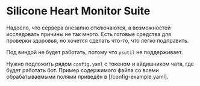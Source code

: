 # Silicone Heart Monitor Suite

Надоело, что сервера внезапно отключаются, а возможностей исследовать 
причины не так много. Есть готовые средства для проверки здоровья,
но хочется сделать что-то, что легко подправить.

Под виндой не будет работать, потому что `psutil` не поддерживает.

Нужно подложить рядом `config.yaml` с токеном и айдишником чата, 
где будет работать бот. Пример содержимого файла со всеми обрабатываемыми 
полями приведён в [/config-example.yaml].